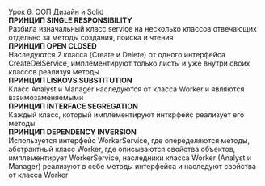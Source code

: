 Урок 6. ООП Дизайн и Solid\
**ПРИНЦИП SINGLE RESPONSIBILITY**\
Разбила изначальный класс service на несколько классов отвечающих отдельно за методы создания,
поиска и чтения\
**ПРИНЦИП OPEN CLOSED**\
Наследуются 2 класса (Create и Delete) от одного интерфейса CreateDelService, имплементируют только листы
и уже внутри своих классов реализуя методы\
**ПРИНЦИП LISKOVS SUBSTITUTION**\
Класс Analyst и Manager наследуются от класса Worker и являются взаимозаменяемыми\
**ПРИНЦИП INTERFACE SEGREGATION**\
Каждый класс, который имплементируют инткрфейс реализует его методы\
**ПРИНЦИП DEPENDENCY INVERSION**\
Используется интерфейс WorkerService, где опеределяются методы, абстрактный класс Worker, где описываются
свойства объектов, имплементирует WorkerService, наследники класса Worker (Analyst и Manager) реализуют в себе
методы интерфейса и наследуют свойства от класса Worker
